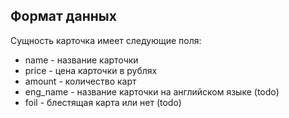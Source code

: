 ## Формат данных 

Сущность карточка имеет следующие поля:
- name - название карточки 
- price - цена карточки в рублях
- amount - количество карт
- eng_name - название карточки на английском языке (todo)
- foil - блестящая карта или нет (todo)